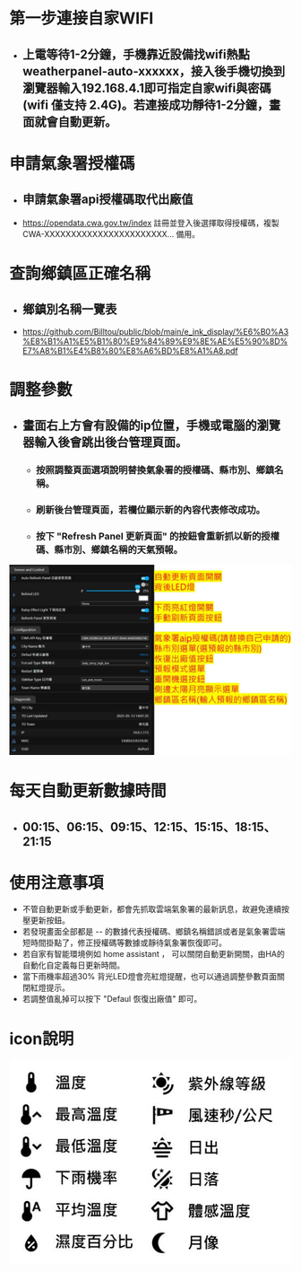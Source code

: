 # 第一步連接自家WIFI
  - ## 上電等待1-2分鐘，手機靠近設備找wifi熱點 weatherpanel-auto-xxxxxx，接入後手機切換到瀏覽器輸入192.168.4.1即可指定自家wifi與密碼(wifi 僅支持 2.4G)。若連接成功靜待1-2分鐘，畫面就會自動更新。

# 申請氣象署授權碼
  - ## 申請氣象署api授權碼取代出廠值
  - https://opendata.cwa.gov.tw/index  註冊並登入後選擇取得授權碼，複製  CWA-XXXXXXXXXXXXXXXXXXXXXXX...  備用。
# 查詢鄉鎮區正確名稱
  - ## 鄉鎮別名稱一覽表
  - https://github.com/Billtou/public/blob/main/e_ink_display/%E6%B0%A3%E8%B1%A1%E5%B1%80%E9%84%89%E9%8E%AE%E5%90%8D%E7%A8%B1%E4%B8%80%E8%A6%BD%E8%A1%A8.pdf
# 調整參數
  - ## 畫面右上方會有設備的ip位置，手機或電腦的瀏覽器輸入後會跳出後台管理頁面。
    - ### 按照調整頁面選項說明替換氣象署的授權碼、縣市別、鄉鎮名稱。
    - ### 刷新後台管理頁面，若欄位顯示新的內容代表修改成功。
    - ### 按下 "Refresh Panel 更新頁面" 的按鈕會重新抓以新的授權碼、縣市別、鄉鎮名稱的天氣預報。
   
![Mosquitto_broker](/weatherpanel-auto/image/456.JPG)

# 每天自動更新數據時間
  - ## 00:15、06:15、09:15、12:15、15:15、18:15、21:15 

# 使用注意事項
  - 不管自動更新或手動更新，都會先抓取雲端氣象署的最新訊息，故避免連續按壓更新按鈕。
  - 若發現畫面全部都是 -- 的數據代表授權碼、鄉鎮名稱錯誤或者是氣象署雲端短時間掛點了，修正授權碼等數據或靜待氣象署恢復即可。
  - 若自家有智能環境例如 home assistant ， 可以關閉自動更新開關，由HA的自動化自定義每日更新時間。
  - 當下雨機率超過30% 背光LED燈會亮紅燈提醒，也可以通過調整參數頁面關閉紅燈提示。
  - 若調整值亂掉可以按下 "Defaul 恢復出廠值" 即可。
# icon說明
![Mosquitto_broker](/weatherpanel-auto/image/123.JPG)
